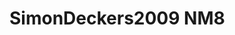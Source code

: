 # SimonDeckers2009 NM8
<script type="application/ld+json">

  {
    "@context": "https://schema.org/",
    "@type": "ChemicalSubstance",
    "http://purl.org/dc/terms/conformsTo":
      {
        "@type": "CreativeWork",
        "@id": "https://bioschemas.org/profiles/ChemicalSubstance/0.4-RELEASE/"
      },
    "name": "SimonDeckers2009 NM8",
    "@id":"wiki:SimonDeckers2009_NM8",
  }
</script>


